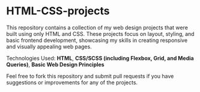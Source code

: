 # HTML-CSS-projects

This repository contains a collection of my web design projects that were built using only HTML and CSS. These projects focus on layout, styling, and basic frontend development, showcasing my skills in creating responsive and visually appealing web pages.

Technologies Used:
**HTML**,
**CSS/SCSS (including Flexbox, Grid, and Media Queries)**,
**Basic Web Design Principles**

Feel free to fork this repository and submit pull requests if you have suggestions or improvements for any of the projects.
